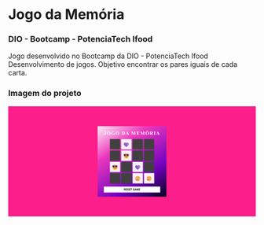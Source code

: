 # Jogo da Memória
### DIO - Bootcamp - PotenciaTech Ifood

Jogo desenvolvido no Bootcamp da DIO - PotenciaTech Ifood Desenvolvimento de jogos.
Objetivo encontrar os pares iguais de cada carta.

### Imagem do projeto
![Jogo da memória](public/memo.png)
